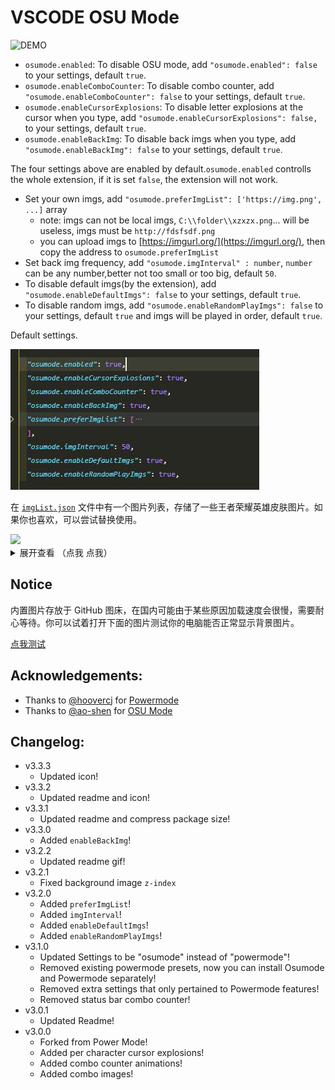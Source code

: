 # VSCODE OSU Mode

![DEMO](https://raw.githubusercontent.com/lxfriday/vscode-osu2/master/images/demo-osu.gif)

- `osumode.enabled`: To disable OSU mode, add `"osumode.enabled": false` to your settings, default `true`.
- `osumode.enableComboCounter`: To disable combo counter, add `"osumode.enableComboCounter": false` to your settings, default `true`.
- `osumode.enableCursorExplosions`: To disable letter explosions at the cursor when you type, add `"osumode.enableCursorExplosions": false,` to your settings, default `true`.
- `osumode.enableBackImg`: To disable back imgs when you type, add `"osumode.enableBackImg": false` to your settings, default `true`.

The four settings above are enabled by default.`osumode.enabled` controlls the whole extension, if it is set `false`, the extension will not work.

- Set your own imgs, add `"osumode.preferImgList": ['https://img.png', ...]` array
  - note: imgs can not be local imgs, `C:\\folder\\xzxzx.png`... will be useless, imgs must be `http://fdsfsdf.png`
  - you can upload imgs to [https://imgurl.org/](https://imgurl.org/), then copy the address to `osumode.preferImgList`
- Set back img frequency, add `"osumode.imgInterval" : number`, `number` can be any number,better not too small or too big, default `50`.
- To disable default imgs(by the extension), add `"osumode.enableDefaultImgs": false` to your settings, default `true`.
- To disable random imgs, add `"osumode.enableRandomPlayImgs": false` to your settings, default `true` and imgs will be played in order, default `true`.

Default settings.

![default settings](https://raw.githubusercontent.com/lxfriday/vscode-osu2/master/images/default-settings.jpg)

在 [`imgList.json`](https://github.com/lxfriday/vscode-osu2/blob/master/imgList.json) 文件中有一个图片列表，存储了一些王者荣耀英雄皮肤图片。如果你也喜欢，可以尝试替换使用。

<div><img src="https://qiniu1.lxfriday.xyz/osu-imgs/1631544621627716b636092860_%E5%89%AF%E6%9C%AC2.png"  width="300"/></div>

<details>
<summary>展开查看 （点我 点我）</summary>
<div><img src="https://qiniu1.lxfriday.xyz/osu-imgs/1631544621627716b636092860_%E5%89%AF%E6%9C%AC.png"  width="300"/></div>
<div><img src="https://qiniu1.lxfriday.xyz/osu-imgs/0%20(33)_%E5%89%AF%E6%9C%AC.png"  width="300"/></div>
<div><img src="https://qiniu1.lxfriday.xyz/osu-imgs/0%20(35)_%E5%89%AF%E6%9C%AC.png"  width="300"/></div>
<div><img src="https://qiniu1.lxfriday.xyz/osu-imgs/0%20(11)_%E5%89%AF%E6%9C%AC.png" width="300"/></div>
<div><img src="https://qiniu1.lxfriday.xyz/osu-imgs/0%20(15)_%E5%89%AF%E6%9C%AC.png"  width="300"/></div>
<div><img src="https://qiniu1.lxfriday.xyz/osu-imgs/0%20(16)_%E5%89%AF%E6%9C%AC.png"  width="300"/></div>
<div><img src="https://qiniu1.lxfriday.xyz/osu-imgs/0%20(17)_%E5%89%AF%E6%9C%AC.png"  width="300"/></div>
<div><img src="https://qiniu1.lxfriday.xyz/osu-imgs/0%20(18)_%E5%89%AF%E6%9C%AC.png"  width="300"/></div>
<div><img src="https://qiniu1.lxfriday.xyz/osu-imgs/0%20(20)_%E5%89%AF%E6%9C%AC.png"  width="300"/></div>
<div><img src="https://qiniu1.lxfriday.xyz/osu-imgs/0%20(21)_%E5%89%AF%E6%9C%AC.png"  width="300"/></div>
<div><img src="https://qiniu1.lxfriday.xyz/osu-imgs/0%20(24)_%E5%89%AF%E6%9C%AC.png"  width="300"/></div>
<div><img src="https://qiniu1.lxfriday.xyz/osu-imgs/0%20(25)_%E5%89%AF%E6%9C%AC.png"  width="300"/></div>
<div><img src="https://qiniu1.lxfriday.xyz/osu-imgs/0%20(27)_%E5%89%AF%E6%9C%AC.png"  width="300"/></div>
<div><img src="https://qiniu1.lxfriday.xyz/osu-imgs/0%20(28)_%E5%89%AF%E6%9C%AC.png"  width="300"/></div>
<div><img src="https://qiniu1.lxfriday.xyz/osu-imgs/0%20(29)_%E5%89%AF%E6%9C%AC.png"  width="300"/></div>
<div><img src="https://qiniu1.lxfriday.xyz/osu-imgs/0%20(32)_%E5%89%AF%E6%9C%AC.png"  width="300"/></div>
<div><img src="https://qiniu1.lxfriday.xyz/osu-imgs/0%20(34)_%E5%89%AF%E6%9C%AC.png"  width="300"/></div>
<div><img src="https://qiniu1.lxfriday.xyz/osu-imgs/0%20(36)_%E5%89%AF%E6%9C%AC.png"  width="300"/></div>
<div><img src="https://qiniu1.lxfriday.xyz/osu-imgs/0%20(37)_%E5%89%AF%E6%9C%AC.png"  width="300"/></div>
<div><img src="https://qiniu1.lxfriday.xyz/osu-imgs/0%20(37)_%E5%89%AF%E6%9C%AC2.png"  width="300"/></div>
<div><img src="https://qiniu1.lxfriday.xyz/osu-imgs/0%20(38)_%E5%89%AF%E6%9C%AC.png"  width="300"/></div>
<div><img src="https://qiniu1.lxfriday.xyz/osu-imgs/0%20(40)_%E5%89%AF%E6%9C%AC.png"  width="300"/></div>
<div><img src="https://qiniu1.lxfriday.xyz/osu-imgs/0%20(6)_%E5%89%AF%E6%9C%AC.png"  width="300"/></div>
<div><img src="https://qiniu1.lxfriday.xyz/osu-imgs/0%20(9)_%E5%89%AF%E6%9C%AC.png"  width="300"/></div>
<div><img src="https://qiniu1.lxfriday.xyz/osu-imgs/1631544621627716b636092860_%E5%89%AF%E6%9C%AC2.png"  width="300"/></div>
<div><img src="https://qiniu1.lxfriday.xyz/osu-imgs/0%20(7)_%E5%89%AF%E6%9C%AC.png"  width="300"/></div>
<div><img src="https://qiniu1.lxfriday.xyz/osu-imgs/0%20(33).jpg"  width="300"/></div>
<div><img src="https://qiniu1.lxfriday.xyz/osu-imgs/0%20(37).jpg"  width="300"/></div>
<div><img src="https://qiniu1.lxfriday.xyz/osu-imgs/0%20(38).jpg"  width="300"/></div>
<div><img src="https://qiniu1.lxfriday.xyz/osu-imgs/0%20(35).jpg"  width="300"/></div>
</details>

## Notice

内置图片存放于 GitHub 图床，在国内可能由于某些原因加载速度会很慢，需要耐心等待。你可以试着打开下面的图片测试你的电脑能否正常显示背景图片。

[点我测试](https://raw.githubusercontent.com/lxfriday/vscode-osu2/master/images/Character_Keqing_Portrait.png)

## Acknowledgements:

- Thanks to [@hoovercj](https://github.com/hoovercj) for [Powermode](https://github.com/hoovercj/vscode-power-mode)
- Thanks to [@ao-shen](https://github.com/ao-shen) for [OSU Mode](https://github.com/ao-shen/vscode-power-mode)

## Changelog:

- v3.3.3
  - Updated icon!
- v3.3.2
  - Updated readme and icon!
- v3.3.1
  - Updated readme and compress package size!
- v3.3.0
  - Added `enableBackImg`!
- v3.2.2
  - Updated readme gif!
- v3.2.1
  - Fixed background image `z-index`
- v3.2.0
  - Added `preferImgList`!
  - Added `imgInterval`!
  - Added `enableDefaultImgs`!
  - Added `enableRandomPlayImgs`!
- v3.1.0
  - Updated Settings to be "osumode" instead of "powermode"!
  - Removed existing powermode presets, now you can install Osumode and Powermode separately!
  - Removed extra settings that only pertained to Powermode features!
  - Removed status bar combo counter!
- v3.0.1
  - Updated Readme!
- v3.0.0
  - Forked from Power Mode!
  - Added per character cursor explosions!
  - Added combo counter animations!
  - Added combo images!

